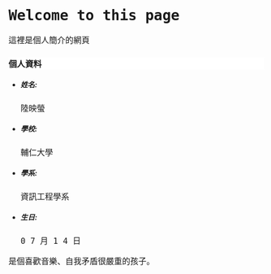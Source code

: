 <style>
.infor{
background-color:#FFFFFF;
}
h1 {
    font-family: Lobster, Monospace;
  }

p {
    font-size: 16px;
    font-family: Monospace;
  }
  
</style>
<body>
<div style="background-image:"http://lily0714.github.io/IMG_20170214_201651.jpg";width:800px;height:600px;">
<h1>Welcome to this page</h1>
<p>這裡是個人簡介的網頁</p>
<h3 class="infor">個人資料</h3>
<ul>
<li><h5>姓名:</h5><p>陸映螢</p></li>
<li><h5>學校:</h5><p>輔仁大學</p></li>
<li><h5>學系:</h5><p>資訊工程學系</p></li>
<li><h5>生日:</h5><p> 0 7 月 1 4 日</p></li>
</ul>
<p>是個喜歡音樂、自我矛盾很嚴重的孩子。</p>
</div>
</body>

